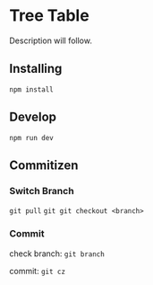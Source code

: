 # Tree Table

Description will follow.

## Installing

``` npm install ```

## Develop

``` npm run dev ```

## Commitizen

### Switch Branch

``` git pull ```
``` git git checkout <branch> ```

### Commit

check branch:
``` git branch ```

commit:
``` git cz ```
